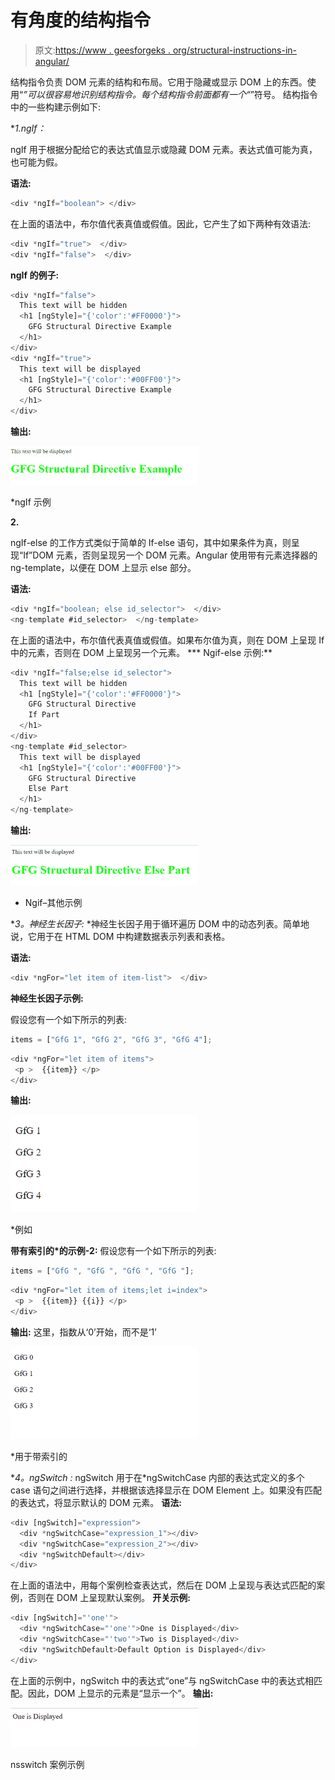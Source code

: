 # 有角度的结构指令

> 原文:[https://www . geesforgeks . org/structural-instructions-in-angular/](https://www.geeksforgeeks.org/structural-directives-in-angular/)

结构指令负责 DOM 元素的结构和布局。它用于隐藏或显示 DOM 上的东西。使用“*”可以很容易地识别结构指令。每个结构指令前面都有一个“*”符号。
结构指令中的一些构建示例如下:

**1.*ngIf：**

ngIf 用于根据分配给它的表达式值显示或隐藏 DOM 元素。表达式值可能为真，也可能为假。

**语法:**

```ts
<div *ngIf="boolean"> </div>
```

在上面的语法中，布尔值代表真值或假值。因此，它产生了如下两种有效语法:

```ts
<div *ngIf="true">  </div>
<div *ngIf="false">  </div>

```

**ngIf 的例子:**

```ts
<div *ngIf="false">
  This text will be hidden
  <h1 [ngStyle]="{'color':'#FF0000'}">
    GFG Structural Directive Example
  </h1>
</div>
<div *ngIf="true">
  This text will be displayed
  <h1 [ngStyle]="{'color':'#00FF00'}">
    GFG Structural Directive Example
  </h1>
</div>
```

**输出:**

![](img/59a89e8c2c787aa0a603cb26d765ea2e.png)

*ngIf 示例

**2.**

ngIf-else 的工作方式类似于简单的 If-else 语句，其中如果条件为真，则呈现“If”DOM 元素，否则呈现另一个 DOM 元素。Angular 使用带有元素选择器的 ng-template，以便在 DOM 上显示 else 部分。

**语法:**

```ts
<div *ngIf="boolean; else id_selector">  </div>
<ng-template #id_selector>  </ng-template>

```

在上面的语法中，布尔值代表真值或假值。如果布尔值为真，则在 DOM 上呈现 If 中的元素，否则在 DOM 上呈现另一个元素。
*** Ngif-else 示例:**

```ts
<div *ngIf="false;else id_selector">
  This text will be hidden
  <h1 [ngStyle]="{'color':'#FF0000'}">
    GFG Structural Directive 
    If Part
  </h1>
</div>
<ng-template #id_selector>
  This text will be displayed
  <h1 [ngStyle]="{'color':'#00FF00'}">
    GFG Structural Directive 
    Else Part
  </h1>
</ng-template>
```

**输出:**

![](img/4ac45ac7f6cae32a45f3242adb820fb9.png)

* Ngif–其他示例

**3。*神经生长因子:**
*神经生长因子用于循环遍历 DOM 中的动态列表。简单地说，它用于在 HTML DOM 中构建数据表示列表和表格。

**语法:**

```ts
<div *ngFor="let item of item-list">  </div>
```

**神经生长因子示例:**

假设您有一个如下所示的列表:

```ts
items = ["GfG 1", "GfG 2", "GfG 3", "GfG 4"];

```

```ts
<div *ngFor="let item of items">
 <p >  {{item}} </p>
</div>
```

**输出:**

![](img/749d97f8c6b2189b4782d1b0068fba28.png)

*例如

**带有索引的*的示例-2:**
假设您有一个如下所示的列表:

```ts
items = ["GfG ", "GfG ", "GfG ", "GfG "];

```

```ts
<div *ngFor="let item of items;let i=index">
 <p >  {{item}} {{i}} </p>
</div>
```

**输出:**
这里，指数从‘0’开始，而不是‘1’

![](img/f0a16933c965fc00db22b91ed17bc584.png)

*用于带索引的

**4。*ngSwitch :**
ngSwitch 用于在*ngSwitchCase 内部的表达式定义的多个 case 语句之间进行选择，并根据该选择显示在 DOM Element 上。如果没有匹配的表达式，将显示默认的 DOM 元素。
**语法:**

```ts
<div [ngSwitch]="expression">
  <div *ngSwitchCase="expression_1"></div>  
  <div *ngSwitchCase="expression_2"></div>  
  <div *ngSwitchDefault></div>  
</div>

```

在上面的语法中，用每个案例检查表达式，然后在 DOM 上呈现与表达式匹配的案例，否则在 DOM 上呈现默认案例。
**开关示例:**

```ts
<div [ngSwitch]="'one'">
  <div *ngSwitchCase="'one'">One is Displayed</div>  
  <div *ngSwitchCase="'two'">Two is Displayed</div>  
  <div *ngSwitchDefault>Default Option is Displayed</div>  
</div>
```

在上面的示例中，ngSwitch 中的表达式“one”与 ngSwitchCase 中的表达式相匹配。因此，DOM 上显示的元素是“显示一个”。
**输出:**

![](img/f4f9cfbe0f93315a253e7cdee49c0434.png)

nsswitch 案例示例